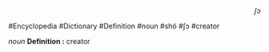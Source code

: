
<div align="right"><i>ʃɔ</i></div>

#Encyclopedia #Dictionary #Definition #noun #shö #ʃɔ #creator

*noun*
**Definition :** creator